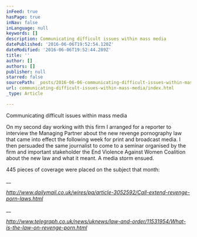 ```yaml
---
inFeed: true
hasPage: true
inNav: false
inLanguage: null
keywords: []
description: Communicating difficult issues within mass media
datePublished: '2016-06-06T19:52:54.120Z'
dateModified: '2016-06-06T19:52:44.289Z'
title: ''
author: []
authors: []
publisher: null
starred: false
sourcePath: _posts/2016-06-06-communicating-difficult-issues-within-mass-media.md
url: communicating-difficult-issues-within-mass-media/index.html
_type: Article

---
```

Communicating difficult issues within mass media

On my second day working with this firm I arranged for a reporter to
interview the Managing Partner about the new revenge pornography law that came into
effect the following week for print and broadcast media.  I then persuaded
the same journalist to come to a seminar organised by the firm and important
stakeholder the End Violence Against Women Coalition about the new law and what
it meant. A media storm ensued.

445 pieces of coverage were placed on the subject that month:

__

_http://www.dailymail.co.uk/wires/pa/article-3052592/Call-extend-revenge-porn-laws.html_

__

_http://www.telegraph.co.uk/news/uknews/law-and-order/11531954/What-is-the-law-on-revenge-porn.html_